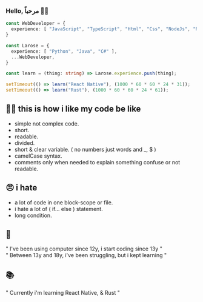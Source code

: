 ### Hello, مرحباً 🙋‍♂️

```ts
const WebDeveloper = {
  experience: [ "JavaScript", "TypeScript", "Html", "Css", "NodeJs", "ReactJs" ]
}

const Larose = {
  experience: [ "Python", "Java", "C#" ],
  ...WebDeveloper,
}

const learn = (thing: string) => Larose.experience.push(thing);

setTimeout(() => learn("React Native"), (1000 * 60 * 60 * 24 * 31));
setTimeout(() => learn("Rust"), (1000 * 60 * 60 * 24 * 61));
```

## 👩‍💻 this is how i like my code be like
- simple not complex code.
- short.
- readable.
- divided.
- short & clear variable. ( no numbers just words and _, $ )
- camelCase syntax.
- comments only when needed to explain something confuse or not readable.

## 😠 i hate
- a lot of code in one block-scope or file.
- i hate a lot of ( if... else ) statement. 
- long condition.

## 🤺
" I've been using computer since 12y, i start coding since 13y " <br/>
" Between 13y and 18y, i've been struggling, but i kept learning "

## 📚
" Currently i'm learning React Native, & Rust "

<!--
**larose-beep/larose-beep** is a ✨ _special_ ✨ repository because its `README.md` (this file) appears on your GitHub profile.

Here are some ideas to get you started:

- 🔭 I’m currently working on ...
- 🌱 I’m currently learning ...
- 👯 I’m looking to collaborate on ...
- 🤔 I’m looking for help with ...
- 💬 Ask me about ...
- 📫 How to reach me: ...
- 😄 Pronouns: ...
- ⚡ Fun fact: ...
-->
